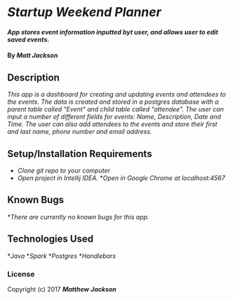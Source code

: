# _Startup Weekend Planner_
  
  #### _App stores event information inputted byt user, and allows user to edit saved events._
  
  #### By _**Matt Jackson**_
  
  ## Description
  
  _This app is a dashboard for creating and updating events and attendees to the events. The data is created and stored in a postgres database with a parent table called "Event" and child table called "attendee".
  The user can input a number of different fields for events: Name, Description, Date and Time. The user can also add attendees to the events and store their first and last name, phone number and email address._
  
  ## Setup/Installation Requirements
  
  * _Clone git repo to your computer_
  * _Open project in Intellij IDEA._
  *_Open in Google Chrome at localhost:4567_
  
  
  ## Known Bugs
  
  *_There are currently no known bugs for this app._
  
  
  ## Technologies Used
  
  *_Java_
  *_Spark_
  *_Postgres_
  *_Handlebars_

  
  ### License
  
  Copyright (c) 2017 **_Matthew Jackson_**